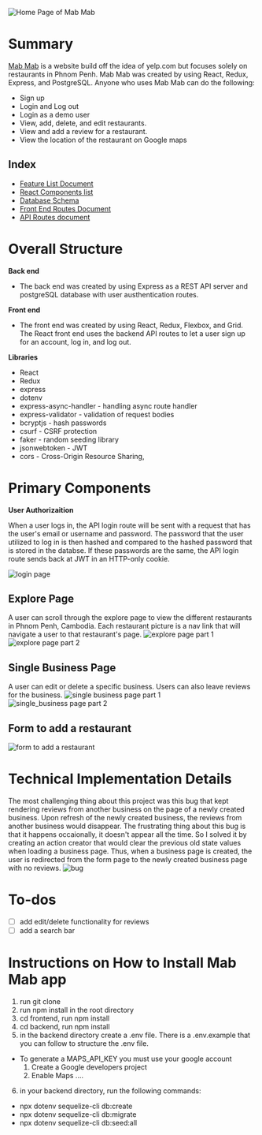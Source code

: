 ![Home Page of Mab Mab](https://res.cloudinary.com/mabmab/image/upload/v1636833234/khmer_food/home_piicjk.png)

# Summary 

[Mab Mab](https://yelp-clone-kelsey-sry.herokuapp.com/) 
is a website build off the idea of yelp.com but focuses solely on restaurants in Phnom Penh. Mab Mab was created by using React, Redux, Express, and PostgreSQL. Anyone who uses Mab Mab can do the following: 

- Sign up 
- Login and Log out
- Login as a demo user 
- View, add, delete, and edit restaurants. 
- View and add a review for a restaurant. 
- View the location of the restaurant on Google maps 

## Index

- [Feature List Document](https://github.com/kelseysry/Mab-Mab/wiki/Features)
- [React Components list](https://github.com/kelseysry/Mab-Mab/wiki/React-Components-List)
- [Database Schema](https://github.com/kelseysry/Mab-Mab/wiki/Database-Scheme)
- [Front End Routes Document](https://github.com/kelseysry/Mab-Mab/wiki/Front-End-Routes-Document)
- [API Routes document](https://github.com/kelseysry/Mab-Mab/wiki/API-Routes-document)

# Overall Structure 

**Back end** 
- The back end was created by using Express as a REST API server and postgreSQL database with user austhentication routes.  

**Front end** 
- The front end was created by using React, Redux, Flexbox, and Grid. The React front end uses the backend API routes to let a user sign up for an account, log in, and log out. 

**Libraries** 
- React 
- Redux 
- express
- dotenv
- express-async-handler - handling async route handler 
- express-validator - validation of request bodies
- bcryptjs - hash passwords  
- csurf - CSRF protection
- faker - random seeding library 
- jsonwebtoken - JWT
- cors - Cross-Origin Resource Sharing,

# Primary Components 

**User Authorizaition** 

When a user logs in, the API login route will be sent with a request that has the user's email or username and password. The password that the user utilized to log in is then hashed and compared to the hashed password that is stored in the databse. If these passwords are the same, the API login route sends back at JWT in an HTTP-only cookie. 

![login page](https://res.cloudinary.com/mabmab/image/upload/v1636836616/khmer_food/login_osmrto.png)

## Explore Page 

A user can scroll through the explore page to view the different restaurants in Phnom Penh, Cambodia. Each restaurant picture is a nav link that will navigate a user to that restaurant's page. 
![explore page part 1](https://res.cloudinary.com/mabmab/image/upload/v1636843433/khmer_food/explore1_okwtru.png)
![explore page part 2](https://res.cloudinary.com/mabmab/image/upload/v1636843442/khmer_food/explore2_imeawp.png)

## Single Business Page

A user can edit or delete a specific business. Users can also leave reviews for the business. 
![single business page part 1](https://res.cloudinary.com/mabmab/image/upload/v1636843850/khmer_food/single1_io7spj.png)
![single_business page part 2](https://res.cloudinary.com/mabmab/image/upload/v1636843847/khmer_food/single2_gpedkz.png)

## Form to add a restaurant 
![form to add a restaurant](https://res.cloudinary.com/mabmab/image/upload/v1636844135/khmer_food/form_r1jcrm.png)

# Technical Implementation Details

The most challenging thing about this project was this bug that kept rendering reviews from another business on the page of a newly created business. Upon refresh of the newly created business, the reviews from another business would disappear. The frustrating thing about this bug is that it happens occaionally, it doesn't appear all the time. So I solved it by creating an action creator that would clear the previous old state values when loading a business page. Thus, when a business page is created, the user is redirected from the form page to the newly created business page with no reviews. 
![bug](https://res.cloudinary.com/mabmab/image/upload/v1636844770/khmer_food/tech_och94d.png)

# To-dos 
- [ ] add edit/delete functionality for reviews 
- [ ] add a search bar 

# Instructions on How to Install Mab Mab app 
1. run git clone 
2. run npm install in the root directory 
3. cd frontend, run npm install
4. cd backend, run npm install 
5. in the backend directory create a .env file. There is a .env.example that you can follow to structure the .env file. 
  - To generate a MAPS_API_KEY you must use your google account
    1. Create a Google developers project
    2. Enable Maps ....

6. in your backend directory, run the following commands:  
  -  npx dotenv sequelize-cli db:create
  -  npx dotenv sequelize-cli db:migrate
  -  npx dotenv sequelize-cli db:seed:all
